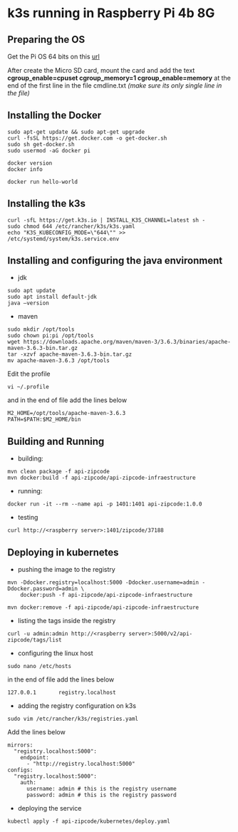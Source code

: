 # k3s running in Raspberry Pi 4b 8G

## Preparing the OS

Get the Pi OS 64 bits on this [url](https://downloads.raspberrypi.org/raspios_lite_arm64/images/)

After create the Micro SD card, mount the card and add the text **cgroup_enable=cpuset cgroup_memory=1 cgroup_enable=memory** at the end of the first line in the file cmdline.txt *(make sure its only single line in the file)*

## Installing the Docker

```
sudo apt-get update && sudo apt-get upgrade
curl -fsSL https://get.docker.com -o get-docker.sh
sudo sh get-docker.sh
sudo usermod -aG docker pi

docker version
docker info

docker run hello-world
```

## Installing the k3s

```
curl -sfL https://get.k3s.io | INSTALL_K3S_CHANNEL=latest sh -
sudo chmod 644 /etc/rancher/k3s/k3s.yaml
echo "K3S_KUBECONFIG_MODE=\"644\"" >> /etc/systemd/system/k3s.service.env
```

## Installing and configuring the java environment
* jdk
```
sudo apt update
sudo apt install default-jdk
java –version
```

* maven
```
sudo mkdir /opt/tools
sudo chown pi:pi /opt/tools
wget https://downloads.apache.org/maven/maven-3/3.6.3/binaries/apache-maven-3.6.3-bin.tar.gz
tar -xzvf apache-maven-3.6.3-bin.tar.gz
mv apache-maven-3.6.3 /opt/tools
```

Edit the profile

```
vi ~/.profile
```

and in the end of file add the lines below
```
M2_HOME=/opt/tools/apache-maven-3.6.3
PATH=$PATH:$M2_HOME/bin
```

## Building and Running

* building:
```
mvn clean package -f api-zipcode
mvn docker:build -f api-zipcode/api-zipcode-infraestructure
```
* running:
```
docker run -it --rm --name api -p 1401:1401 api-zipcode:1.0.0
```
* testing
```
curl http://<raspberry server>:1401/zipcode/37188
```

## Deploying in kubernetes

* pushing the image to the registry
```
mvn -Ddocker.registry=localhost:5000 -Ddocker.username=admin -Ddocker.password=admin \
    docker:push -f api-zipcode/api-zipcode-infraestructure

mvn docker:remove -f api-zipcode/api-zipcode-infraestructure    
```    
* listing the tags inside the registry
```
curl -u admin:admin http://<raspberry server>:5000/v2/api-zipcode/tags/list
```
* configuring the linux host
```
sudo nano /etc/hosts
```
in the end of file add the lines below
```
127.0.0.1       registry.localhost
```
* adding the registry configuration on k3s
```
sudo vim /etc/rancher/k3s/registries.yaml
````
Add the lines below
```
mirrors:
  "registry.localhost:5000":
    endpoint:
      - "http://registry.localhost:5000"
configs:
  "registry.localhost:5000":
    auth:
      username: admin # this is the registry username
      password: admin # this is the registry password
```
* deploying the service
```
kubectl apply -f api-zipcode/kubernetes/deploy.yaml
```